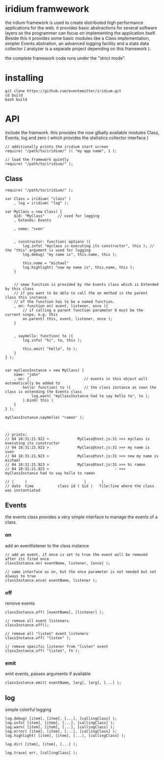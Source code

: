 # iridium framwework 

the irdium framework is used to create distributed high performance applications for the web. it provides basic abstractions for several software layers so the programmer can focus on implementing the application itself. Beside this it provides some basic modules like a Class implementation, simpler Events abstration, an advanced logging facility and a stats data collector ( analyzer is a separate project depending on this framework ).

the complete framework code runs under the "strict mode".


# installing

	git clone https://github.com/eventemitter/iridium.git
	cd build
	bash build


# API

include the framwork. this provides the now glbally available modules Class, Events, log and zero ( which provides the statistics collector interface )
	
	// additionally prints the iridium start screen
    require( "/path/to/iridium/" )( "my app name", 1 );

    // load the framework quietly
    require( "/path/to/iridium/" );
 

## Class
	
	require( "/path/to/iridium/" );

	var Class = iridium( "class" )
		, log = iridium( "log" );

	var MyClass = new Class( {
		$id: "MyClass"  	// used for logging
		, Extends: Events 

		, name: "sven"


		, constructor: function( options ){
			log.info( "myclass is executing its constructor", this ); // the "this" argument is used for logging 
			log.debug( "my name is", this.name, this );

			this.name = "michael"
			log.highlight( "now my name is", this.name, this );
		}


		// smae function is provided by the Events class which is Extended by this class
		// if you want to be able to call the on method in the parent class this instance
		// of the function has to be a named function.
		, on: function on( event, listener, once ){
			// if calling a parent function parameter 0 must be the current scope, e.g. this
			on.parent( this, event, listener, once );
		}


		, sayHello: function( to ){
			log.info( "hi", to, this );

			this.emit( "hello", to );
		}
	} );


	var myClassInstance = new MyClass( { 
		name: "john"   
		, on: { 						// events in this object will automatically be added to 
			hello: function( to ){		// the class instance as soon the class is extending the Events class
				log.warn( "myClassInstance had to say hello to", to );
			}.bind( this ) 
		}
	} );

	myClassInstance.sayHello( "ramon" );



	// prints:
	// 04 18:31:21.922 >             MyClass@test.js:31 >>> myclass is executing its constructor 
	// 04 18:31:21.923 >             MyClass@test.js:31 >>> my name is sven 
	// 04 18:31:21.923 >             MyClass@test.js:31 >>> now my name is michael 
	// 04 18:31:21.923 >             MyClass@test.js:31 >>> hi ramon 
	// 04 18:31:21.923 >                              - >>> myClassInstance had to say hello to ramon 

	// |     |							|       |           
    // date  time			class id ( $id )   file:line where the class was instantiated



## Events
	
the events class provides a very simple interface to manage the events of a class.

### on

add an eventlistener to the class instance

	// add an event, if once is set to true the event will be removed after its fired once
    classInstance.on( eventName, listener, [once] );

    // same interface as on, but the once parameter is not needed but set always to true
    classInstance.once( eventName, listener );

### off

remove events
	
	classInstance.off( [eventName], [listener] );

	// remove all event listeners
	classInstance.off();

	// remove all "listen" event listeners
	classInstance.off( "listen" );

	// remove specific listener from "listen" event
	classInstance.off( "listen", fn );


### emit

emit events, passes arguments if available
	
	classInstance.emit( eventName, [arg], [arg], [...] );


## log

simple colorful logging

	
	log.debug( [item], [item], [...], [callingClass] );
	log.info( [item], [item], [...], [callingClass] );
	log.warn( [item], [item], [...], [callingClass] );
	log.error( [item], [item], [...], [callingClass] );
	log.highlight( [item], [item], [...], [callingClass] );

	log.dir( [item], [item], [...] );

	log.trace( err, [callingClass] );
